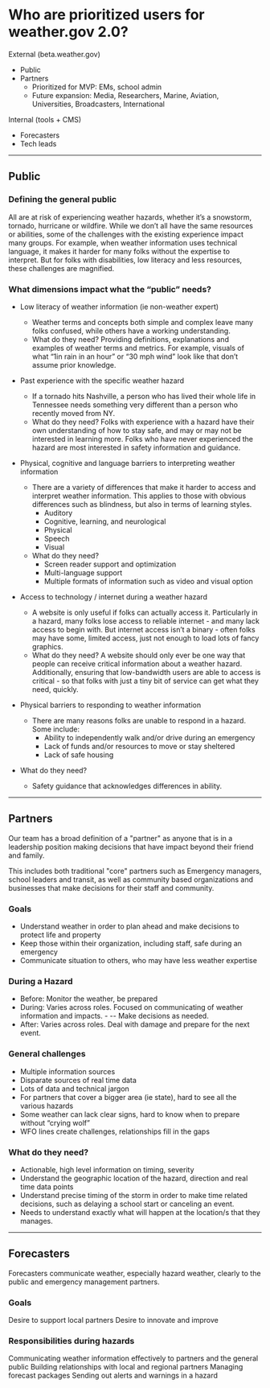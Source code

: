 # Who are prioritized users for weather.gov 2.0? 

External (beta.weather.gov)
- Public
- Partners
  - Prioritized for MVP: EMs, school admin
  - Future expansion: Media, Researchers, Marine, Aviation, Universities, Broadcasters, International

Internal (tools + CMS)
- Forecasters
- Tech leads

-------------------
## Public
### Defining the general public
All are at risk of experiencing weather hazards, whether it’s a snowstorm, tornado, hurricane or wildfire. 
While we don’t all have the same resources or abilities, some of the challenges with the existing experience impact many groups. For example, when weather information uses technical language, it makes it harder for many folks without the expertise to interpret.
But for folks with disabilities, low literacy and less resources, these challenges are magnified.

### What dimensions impact what the “public” needs? 

- Low literacy of weather information (ie non-weather expert)
    - Weather terms and concepts both simple and complex leave many folks confused, while others have a working understanding.
    - What do they need?
Providing definitions, explanations and examples of weather terms and metrics.
 For example, visuals of what “1in rain in an hour” or “30 mph wind” look like that don’t assume prior knowledge. 


- Past experience with the specific weather hazard
   - If a tornado hits Nashville, a person who has lived their whole life in Tennessee needs something very different than a person who recently moved from NY.
   - What do they need? Folks with experience with a hazard have their own understanding of how to stay safe, and may or may not be interested in learning more. Folks who have never experienced the hazard are most interested in safety information and guidance. 


- Physical, cognitive and language barriers to interpreting weather information
    - There are a variety of differences that make it harder to access and interpret weather information. This applies to those with obvious differences such as blindness, but also in terms of learning styles.
        - Auditory
        - Cognitive, learning, and neurological
        - Physical
        - Speech
        - Visual
    - What do they need?
        - Screen reader support and optimization
        - Multi-language support
        - Multiple formats of information such as video and visual option

- Access to technology / internet during a weather hazard
    - A website is only useful if folks can actually access it. Particularly in a hazard, many folks lose access to reliable internet - and many lack access to begin with. But internet access isn’t a binary - often folks may have some, limited access, just not enough to load lots of fancy graphics.
    - What do they need? A website should only ever be one way that people can receive critical information about a weather hazard. Additionally, ensuring that low-bandwidth users are able to access is critical - so that folks with just a tiny bit of service can get what they need, quickly. 

- Physical barriers to responding to weather information
  - There are many reasons folks are unable to respond in a hazard. Some include:
    - Ability to independently walk and/or drive during an emergency
    - Lack of funds and/or resources to move or stay sheltered
    - Lack of safe housing
- What do they need?
  - Safety guidance that acknowledges differences in ability.


-------------
## Partners

Our team has a broad definition of a "partner" as anyone that is in a leadership position making decisions that have impact beyond their friend and family. 

This includes both traditional "core" partners such as Emergency managers, school leaders and transit, as well as community based organizations and businesses that make decisions for their staff and community. 

### Goals
- Understand weather in order to plan ahead and make decisions to protect life and property
- Keep those within their organization, including staff, safe during an emergency
- Communicate situation to others, who may have less weather expertise

### During a Hazard
- Before: Monitor the weather, be prepared
- During: Varies across roles. Focused on communicating of weather information and impacts. - -- Make decisions as needed. 
- After: Varies across roles. Deal with damage and prepare for the next event. 

### General challenges
- Multiple information sources
- Disparate sources of real time data
- Lots of data and technical jargon
- For partners that cover a bigger area (ie state), hard to see all the various hazards
- Some weather can lack clear signs, hard to know when to prepare without “crying wolf”
- WFO lines create challenges, relationships fill in the gaps

### What do they need?
- Actionable, high level information on timing, severity
- Understand the geographic location of the hazard, direction and real time data points
- Understand precise timing of the storm in order to make time related decisions, such as delaying a school start or canceling an event.
- Needs to understand exactly what will happen at the location/s that they manages.
-----------------------------------------------------
## Forecasters

Forecasters communicate weather, especially hazard weather, clearly to the public and emergency management partners.

### Goals
Desire to support local partners
Desire to innovate and improve

### Responsibilities during hazards
Communicating weather information effectively to partners and the general public
Building relationships with local and regional partners
Managing forecast packages
Sending out alerts and warnings in a hazard






  
